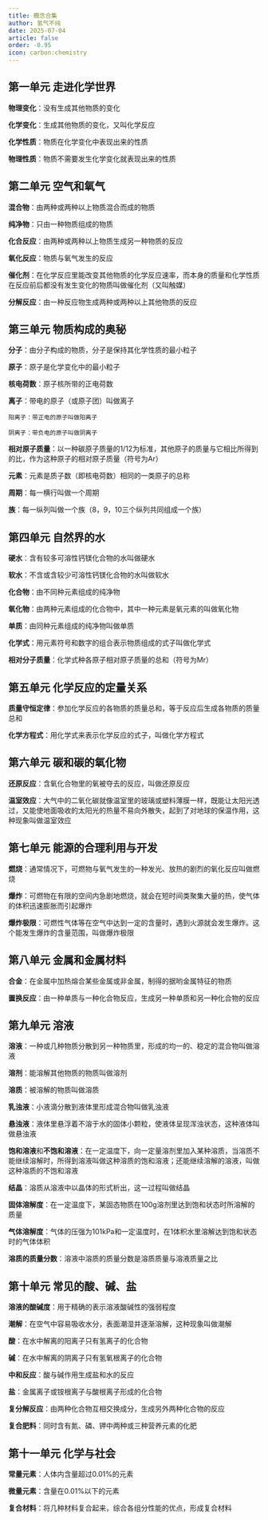 ```yaml
---
title: 概念合集
author: 氢气不纯
date: 2025-07-04
article: false
order: -0.95
icon: carbon:chemistry
---
```


## 第一单元 走进化学世界

**物理变化**：没有生成其他物质的变化

**化学变化**：生成其他物质的变化，又叫化学反应

**化学性质**：物质在化学变化中表现出来的性质

**物理性质**：物质不需要发生化学变化就表现出来的性质

## 第二单元 空气和氧气

**混合物**：由两种或两种以上物质混合而成的物质

**纯净物**：只由一种物质组成的物质

**化合反应**：由两种或两种以上物质生成另一种物质的反应

**氧化反应**：物质与氧气发生的反应

**催化剂**：在化学反应里能改变其他物质的化学反应速率，而本身的质量和化学性质在反应前后都没有发生变化的物质叫做催化剂（又叫触媒）

**分解反应**：由一种反应物生成两种或两种以上其他物质的反应

## 第三单元 物质构成的奥秘

**分子**：由分子构成的物质，分子是保持其化学性质的最小粒子

**原子**：原子是化学变化中的最小粒子

**核电荷数**：原子核所带的正电荷数

**离子**：带电的原子（或原子团）叫做离子

    阳离子：带正电的原子叫做阳离子

    阴离子：带负电的原子叫做阴离子

**相对原子质量**：以一种碳原子质量的1/12为标准，其他原子的质量与它相比所得到的比，作为这种原子的相对原子质量（符号为Ar）

**元素**：元素是质子数（即核电荷数）相同的一类原子的总称

**周期**：每一横行叫做一个周期

**族**：每一纵列叫做一个族（8，9，10三个纵列共同组成一个族）

## 第四单元 自然界的水

**硬水**：含有较多可溶性钙镁化合物的水叫做硬水

**软水**：不含或含较少可溶性钙镁化合物的水叫做软水

**化合物**：由不同种元素组成的纯净物

**氧化物**：由两种元素组成的化合物中，其中一种元素是氧元素的叫做氧化物

**单质**：由同种元素组成的纯净物叫做单质

**化学式**：用元素符号和数字的组合表示物质组成的式子叫做化学式

**相对分子质量**：化学式种各原子相对原子质量的总和（符号为Mr）

## 第五单元 化学反应的定量关系

**质量守恒定律**：参加化学反应的各物质的质量总和，等于反应后生成各物质的质量总和

**化学方程式**：用化学式来表示化学反应的式子，叫做化学方程式

## 第六单元 碳和碳的氧化物

**还原反应**：含氧化合物里的氧被夺去的反应，叫做还原反应

**温室效应**：大气中的二氧化碳就像温室里的玻璃或塑料薄膜一样，既能让太阳光透过，又能使地面吸收的太阳光的热量不易向外散失，起到了对地球的保温作用，这种现象叫做温室效应

## 第七单元 能源的合理利用与开发

**燃烧**：通常情况下，可燃物与氧气发生的一种发光、放热的剧烈的氧化反应叫做燃烧

**爆炸**：可燃物在有限的空间内急剧地燃烧，就会在短时间类聚集大量的热，使气体的体积迅速膨胀而引起爆炸

**爆炸极限**：可燃性气体等在空气中达到一定的含量时，遇到火源就会发生爆炸。这个能发生爆炸的含量范围，叫做爆炸极限

## 第八单元 金属和金属材料

**合金**：在金属中加热熔合某些金属或非金属，制得的据哟金属特征的物质

**置换反应**：由一种单质与一种化合物反应，生成另一种单质和另一种化合物的反应

## 第九单元 溶液

**溶液**：一种或几种物质分散到另一种物质里，形成的均一的、稳定的混合物叫做溶液

**溶剂**：能溶解其他物质的物质叫做溶剂

**溶质**：被溶解的物质叫做溶质

**乳浊液**：小液滴分散到液体里形成混合物叫做乳浊液

**悬浊液**：液体里悬浮着不溶于水的固体小颗粒，使液体呈现浑浊状态，这种液体叫做悬浊液

**饱和溶液**和**不饱和溶液**：在一定温度下，向一定量溶剂里加入某种溶质，当溶质不能继续溶解时，所得到溶液叫做这种溶质的饱和溶液；还能继续溶解的溶液，叫做这种溶质的不饱和溶液

**结晶**：溶质从溶液中以晶体的形式析出，这一过程叫做结晶

**固体溶解度**：在一定温度下，某固态物质在100g溶剂里达到饱和状态时所溶解的质量

**气体溶解度**：气体的压强为101kPa和一定温度时，在1体积水里溶解达到饱和状态时的气体体积

**溶质的质量分数**：溶液中溶质的质量分数是溶质质量与溶液质量之比

## 第十单元 常见的酸、碱、盐

**溶液的酸碱度**：用于精确的表示溶液酸碱性的强弱程度

**潮解**：在空气中容易吸收水分，表面潮湿并逐渐溶解，这种现象叫做潮解

**酸**：在水中解离的阳离子只有氢离子的化合物

**碱**：在水中解离的阴离子只有氢氧根离子的化合物

**中和反应**：酸与碱作用生成盐和水的反应

**盐**：金属离子或铵根离子与酸根离子形成的化合物

**复分解反应**：由两种化合物互相交换成分，生成另外两种化合物的反应

**复合肥料**：同时含有氮、磷、钾中两种或三种营养元素的化肥

## 第十一单元 化学与社会

**常量元素**：人体内含量超过0.01%的元素

**微量元素**：含量在0.01%以下的元素

**复合材料**：将几种材料复合起来，综合各组分性能的优点，形成复合材料